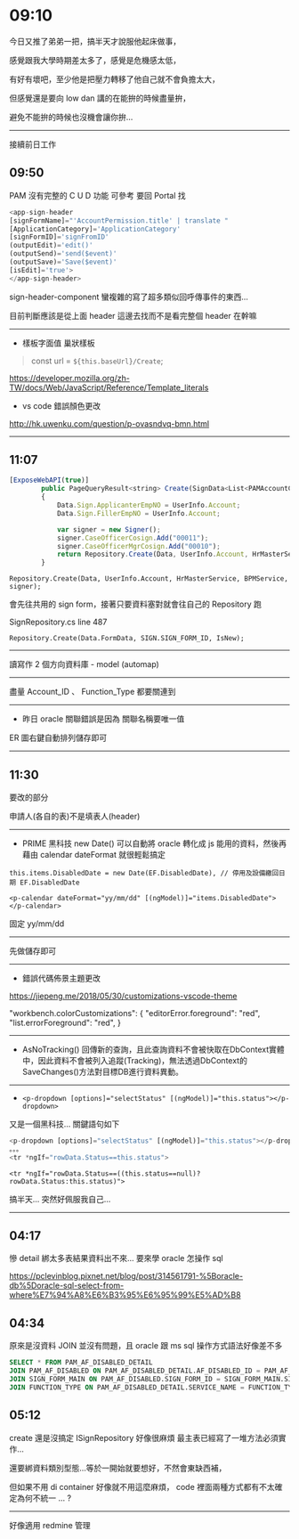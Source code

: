 # 09:10

今日又推了弟弟一把，搞半天才說服他起床做事，

感覺跟我大學時期差太多了，感覺是危機感太低，

有好有壞吧，至少他是把壓力轉移了他自己就不會負擔太大，

但感覺還是要向 low dan 講的在能拚的時候盡量拚，

避免不能拚的時候也沒機會讓你拚...

---

接續前日工作

## 09:50

PAM 沒有完整的 C U D 功能 可參考 要回 Portal 找

```javascript
<app-sign-header
[signFormName]="'AccountPermission.title' | translate "
[ApplicationCategory]='ApplicationCategory'
[signFormID]='signFromID'
(outputEdit)='edit()'
(outputSend)='send($event)'
(outputSave)='Save($event)'
[isEdit]='true'>
</app-sign-header>
```

sign-header-component 蠻複雜的寫了超多類似回呼傳事件的東西...

目前判斷應該是從上面 header 這邊去找而不是看完整個 header 在幹嘛

---

* 樣板字面值 巢狀樣板

> const url = `${this.baseUrl}/Create`;

<https://developer.mozilla.org/zh-TW/docs/Web/JavaScript/Reference/Template_literals>

* vs code 錯誤顏色更改

<http://hk.uwenku.com/question/p-ovasndvq-bmn.html>

---

## 11:07

```javascript
[ExposeWebAPI(true)]
        public PageQueryResult<string> Create(SignData<List<PAMAccountChange>> Data)
        {
            Data.Sign.ApplicanterEmpNO = UserInfo.Account;
            Data.Sign.FillerEmpNO = UserInfo.Account;

            var signer = new Signer();
            signer.CaseOfficerCosign.Add("00011");
            signer.CaseOfficerMgrCosign.Add("00010");
            return Repository.Create(Data, UserInfo.Account, HrMasterService, BPMService, signer);
        }
```

`Repository.Create(Data, UserInfo.Account, HrMasterService, BPMService, signer);`

會先往共用的 sign form，接著只要資料塞對就會往自己的 Repository 跑

SignRepository.cs line 487

`Repository.Create(Data.FormData, SIGN.SIGN_FORM_ID, IsNew);`

---

讀寫作 2 個方向資料庫 - model (automap)

---

盡量 Account_ID 、 Function_Type 都要關連到

---

* 昨日 oracle 關聯錯誤是因為 關聯名稱要唯一值

ER 圖右鍵自動排列儲存即可

---

## 11:30

要改的部分

申請人(各自的表)不是填表人(header)

---

* PRIME 黑科技 new Date() 可以自動將 oracle 轉化成 js 能用的資料，然後再藉由 calendar dateFormat 就很輕鬆搞定

`this.items.DisabledDate = new Date(EF.DisabledDate), // 停用及設備繳回日期 EF.DisabledDate`

`<p-calendar dateFormat="yy/mm/dd" [(ngModel)]="items.DisabledDate"></p-calendar>`

固定 yy/mm/dd

---

先做儲存即可

---

* 錯誤代碼佈景主題更改

<https://jiepeng.me/2018/05/30/customizations-vscode-theme>

"workbench.colorCustomizations": {
        "editorError.foreground": "red",
        "list.errorForeground": "red",
    }

---

* AsNoTracking() 回傳新的查詢，且此查詢資料不會被快取在DbContext實體中，因此資料不會被列入追蹤(Tracking)，無法透過DbContext的SaveChanges()方法對目標DB進行資料異動。

---

* `<p-dropdown [options]="selectStatus" [(ngModel)]="this.status"></p-dropdown>`

又是一個黑科技... 關鍵語句如下

```javascript
<p-dropdown [options]="selectStatus" [(ngModel)]="this.status"></p-dropdown>
。。。
<tr *ngIf="rowData.Status==this.status">
```

`<tr *ngIf="rowData.Status==((this.status==null)?rowData.Status:this.status)">`

搞半天... 突然好佩服我自己...

---

## 04:17

慘 detail 綁太多表結果資料出不來... 要來學 oracle 怎操作 sql

<https://pclevinblog.pixnet.net/blog/post/314561791-%5Boracle-db%5Doracle-sql-select-from-where%E7%94%A8%E6%B3%95%E6%95%99%E5%AD%B8>

## 04:34

原來是沒資料 JOIN 並沒有問題，且 oracle 跟 ms sql 操作方式語法好像差不多

```SQL
SELECT * FROM PAM_AF_DISABLED_DETAIL
JOIN PAM_AF_DISABLED ON PAM_AF_DISABLED_DETAIL.AF_DISABLED_ID = PAM_AF_DISABLED.ID
JOIN SIGN_FORM_MAIN ON PAM_AF_DISABLED.SIGN_FORM_ID = SIGN_FORM_MAIN.SIGN_FORM_ID
JOIN FUNCTION_TYPE ON PAM_AF_DISABLED_DETAIL.SERVICE_NAME = FUNCTION_TYPE.ID
```

## 05:12

create 還是沒搞定 ISignRepository 好像很麻煩 最主表已經寫了一堆方法必須實作...

還要綁資料類別型態...等於一開始就要想好，不然會東缺西補，

但如果不用 di container 好像就不用這麼麻煩， code 裡面兩種方式都有不太確定為何不統一 ... ?

---

好像適用 redmine 管理
